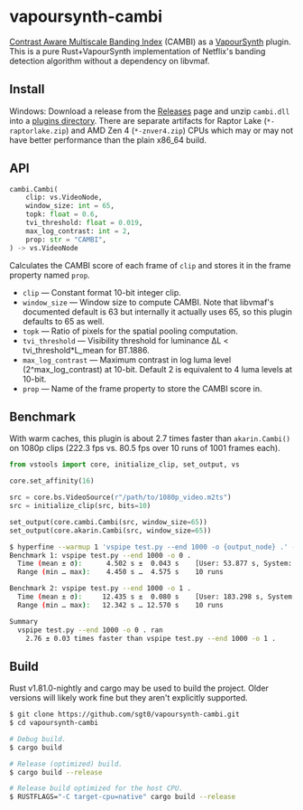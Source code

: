 # vapoursynth-cambi

[Contrast Aware Multiscale Banding Index][CAMBI] (CAMBI) as a [VapourSynth][]
plugin. This is a pure Rust+VapourSynth implementation of Netflix's banding
detection algorithm without a dependency on libvmaf.

## Install

Windows: Download a release from the [Releases][] page and unzip `cambi.dll`
into a [plugins directory][plugin-autoloading]. There are separate artifacts for
Raptor Lake (`*-raptorlake.zip`) and AMD Zen 4 (`*-znver4.zip`) CPUs which may
or may not have better performance than the plain x86_64 build.

## API

```python
cambi.Cambi(
    clip: vs.VideoNode,
    window_size: int = 65,
    topk: float = 0.6,
    tvi_threshold: float = 0.019,
    max_log_contrast: int = 2,
    prop: str = "CAMBI",
) -> vs.VideoNode
```

Calculates the CAMBI score of each frame of `clip` and stores it in the frame
property named `prop`.

- `clip` — Constant format 10-bit integer clip.
- `window_size` — Window size to compute CAMBI. Note that libvmaf's documented
  default is 63 but internally it actually uses 65, so this plugin defaults to
  65 as well.
- `topk` — Ratio of pixels for the spatial pooling computation.
- `tvi_threshold` — Visibility threshold for luminance ΔL < tvi_threshold\*L_mean for BT.1886.
- `max_log_contrast` — Maximum contrast in log luma level (2^max_log_contrast)
  at 10-bit. Default 2 is equivalent to 4 luma levels at 10-bit.
- `prop` — Name of the frame property to store the CAMBI score in.

## Benchmark

With warm caches, this plugin is about 2.7 times faster than `akarin.Cambi()` on
1080p clips (222.3 fps vs. 80.5 fps over 10 runs of 1001 frames each).

```python
from vstools import core, initialize_clip, set_output, vs

core.set_affinity(16)

src = core.bs.VideoSource(r"/path/to/1080p_video.m2ts")
src = initialize_clip(src, bits=10)

set_output(core.cambi.Cambi(src, window_size=65))
set_output(core.akarin.Cambi(src, window_size=65))
```

```bash
$ hyperfine --warmup 1 'vspipe test.py --end 1000 -o {output_node} .' -P output_node 0 1
Benchmark 1: vspipe test.py --end 1000 -o 0 .
  Time (mean ± σ):      4.502 s ±  0.043 s    [User: 53.877 s, System: 4.763 s]
  Range (min … max):    4.450 s …  4.575 s    10 runs

Benchmark 2: vspipe test.py --end 1000 -o 1 .
  Time (mean ± σ):     12.435 s ±  0.080 s    [User: 183.298 s, System: 2.283 s]
  Range (min … max):   12.342 s … 12.570 s    10 runs

Summary
  vspipe test.py --end 1000 -o 0 . ran
    2.76 ± 0.03 times faster than vspipe test.py --end 1000 -o 1 .
```

## Build

Rust v1.81.0-nightly and cargo may be used to build the project. Older versions
will likely work fine but they aren't explicitly supported.

```bash
$ git clone https://github.com/sgt0/vapoursynth-cambi.git
$ cd vapoursynth-cambi

# Debug build.
$ cargo build

# Release (optimized) build.
$ cargo build --release

# Release build optimized for the host CPU.
$ RUSTFLAGS="-C target-cpu=native" cargo build --release
```

[CAMBI]: https://github.com/Netflix/vmaf/blob/v3.0.0/resource/doc/papers/CAMBI_PCS2021.pdf
[VapourSynth]: https://www.vapoursynth.com
[Releases]: https://github.com/sgt0/vapoursynth-cambi/releases
[plugin-autoloading]: https://www.vapoursynth.com/doc/installation.html#plugin-autoloading
